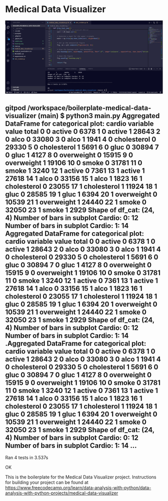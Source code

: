 # Medical Data Visualizer

![completed proof](https://github.com/the-real-kodoninja/freecodecamp_medical-data-visualizer/blob/main/captureit_3-12-2025_at_14-02-58.png)

gitpod /workspace/boilerplate-medical-data-visualizer (main) $ python3 main.py
Aggregated DataFrame for categorical plot:
    cardio     variable  value  total
0        0       active      0   6378
1        0       active      1  28643
2        0         alco      0  33080
3        0         alco      1   1941
4        0  cholesterol      0  29330
5        0  cholesterol      1   5691
6        0         gluc      0  30894
7        0         gluc      1   4127
8        0   overweight      0  15915
9        0   overweight      1  19106
10       0        smoke      0  31781
11       0        smoke      1   3240
12       1       active      0   7361
13       1       active      1  27618
14       1         alco      0  33156
15       1         alco      1   1823
16       1  cholesterol      0  23055
17       1  cholesterol      1  11924
18       1         gluc      0  28585
19       1         gluc      1   6394
20       1   overweight      0  10539
21       1   overweight      1  24440
22       1        smoke      0  32050
23       1        smoke      1   2929
Shape of df_cat: (24, 4)
Number of bars in subplot Cardio: 0: 12
Number of bars in subplot Cardio: 1: 14
Aggregated DataFrame for categorical plot:
    cardio     variable  value  total
0        0       active      0   6378
1        0       active      1  28643
2        0         alco      0  33080
3        0         alco      1   1941
4        0  cholesterol      0  29330
5        0  cholesterol      1   5691
6        0         gluc      0  30894
7        0         gluc      1   4127
8        0   overweight      0  15915
9        0   overweight      1  19106
10       0        smoke      0  31781
11       0        smoke      1   3240
12       1       active      0   7361
13       1       active      1  27618
14       1         alco      0  33156
15       1         alco      1   1823
16       1  cholesterol      0  23055
17       1  cholesterol      1  11924
18       1         gluc      0  28585
19       1         gluc      1   6394
20       1   overweight      0  10539
21       1   overweight      1  24440
22       1        smoke      0  32050
23       1        smoke      1   2929
Shape of df_cat: (24, 4)
Number of bars in subplot Cardio: 0: 12
Number of bars in subplot Cardio: 1: 14
.Aggregated DataFrame for categorical plot:
    cardio     variable  value  total
0        0       active      0   6378
1        0       active      1  28643
2        0         alco      0  33080
3        0         alco      1   1941
4        0  cholesterol      0  29330
5        0  cholesterol      1   5691
6        0         gluc      0  30894
7        0         gluc      1   4127
8        0   overweight      0  15915
9        0   overweight      1  19106
10       0        smoke      0  31781
11       0        smoke      1   3240
12       1       active      0   7361
13       1       active      1  27618
14       1         alco      0  33156
15       1         alco      1   1823
16       1  cholesterol      0  23055
17       1  cholesterol      1  11924
18       1         gluc      0  28585
19       1         gluc      1   6394
20       1   overweight      0  10539
21       1   overweight      1  24440
22       1        smoke      0  32050
23       1        smoke      1   2929
Shape of df_cat: (24, 4)
Number of bars in subplot Cardio: 0: 12
Number of bars in subplot Cardio: 1: 14
...
----------------------------------------------------------------------
Ran 4 tests in 3.537s

OK

This is the boilerplate for the Medical Data Visualizer project. Instructions for building your project can be found at https://www.freecodecamp.org/learn/data-analysis-with-python/data-analysis-with-python-projects/medical-data-visualizer

